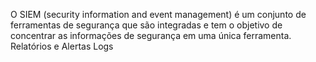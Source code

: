 O SIEM (security information and event management) é um conjunto de ferramentas de segurança que são integradas e tem o objetivo de concentrar as informações de segurança em uma única ferramenta.
Relatórios e Alertas
Logs